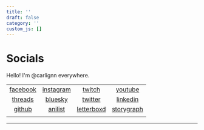 ```yaml
---
title: ''
draft: false
category: ''
custom_js: []
---
```


# Socials

Hello! I'm @carlignn everywhere.

|                                            |                                                              |                                                |                                                               |
| :----------------------------------------: | :----------------------------------------------------------: | :--------------------------------------------: | :-----------------------------------------------------------: |
| [facebook](https://facebook.com/carlignn/) |         [instagram](https://instagram.com/carlignn/)         |      [twitch](https://twitch.tv/carlignn/)     |           [youtube](https://youtube.com/@carlignn/)           |
|  [threads](https://threads.net/carlignn/)  | [bluesky](https://bsky.app/profile/carlignn@carlgaspar.com/) |    [twitter](https://twitter.com/cxrlignn/)    |       [linkedin](https://www.linkedin.com/in/carlignn/)       |
|   [github](https://github.com/carlignn/)   |         [anilist](https://anilist.co/user/carlignn/)         | [letterboxd](https://letterboxd.com/carlignn/) | [storygraph](https://app.thestorygraph.com/profile/carlignn/) |
|                                            |                                                              |                                                |                                                               |

***
